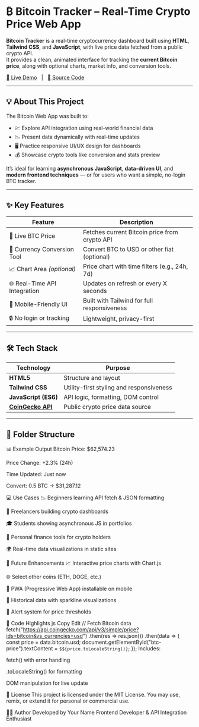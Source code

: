 # ₿ Bitcoin Tracker – Real-Time Crypto Price Web App

**Bitcoin Tracker** is a real-time cryptocurrency dashboard built using **HTML**, **Tailwind CSS**, and **JavaScript**, with live price data fetched from a public crypto API.  
It provides a clean, animated interface for tracking the **current Bitcoin price**, along with optional charts, market info, and conversion tools.

[🔗 Live Demo](https://bitcoin-web-nu.vercel.app/) &nbsp; | &nbsp; [📂 Source Code](https://github.com/deca-hue/bitcoin-web)

---

## 💡 About This Project

The Bitcoin Web App was built to:

- 💹 Explore API integration using real-world financial data  
- 📉 Present data dynamically with real-time updates  
- 🖥️ Practice responsive UI/UX design for dashboards  
- 💰 Showcase crypto tools like conversion and stats preview

It’s ideal for learning **asynchronous JavaScript**, **data-driven UI**, and **modern frontend techniques** — or for users who want a simple, no-login BTC tracker.

---

## ✨ Key Features

| Feature                        | Description |
|--------------------------------|-------------|
| 🔁 Live BTC Price               | Fetches current Bitcoin price from crypto API |
| 💱 Currency Conversion Tool     | Convert BTC to USD or other fiat (optional) |
| 📈 Chart Area *(optional)*      | Price chart with time filters (e.g., 24h, 7d) |
| 🌐 Real-Time API Integration    | Updates on refresh or every X seconds |
| 📱 Mobile-Friendly UI           | Built with Tailwind for full responsiveness |
| 🔒 No login or tracking         | Lightweight, privacy-first

---

## 🛠 Tech Stack

| Technology         | Purpose                        |
|--------------------|--------------------------------|
| **HTML5**          | Structure and layout            |
| **Tailwind CSS**   | Utility-first styling and responsiveness |
| **JavaScript (ES6)**| API logic, formatting, DOM control |
| **[CoinGecko API](https://www.coingecko.com/en/api)** | Public crypto price data source |

---

## 📁 Folder Structure

📊 Example Output
Bitcoin Price: $62,574.23

Price Change: +2.3% (24h)

Time Updated: Just now

Convert: 0.5 BTC → $31,287.12

💻 Use Cases
📉 Beginners learning API fetch & JSON formatting

💼 Freelancers building crypto dashboards

🎓 Students showing asynchronous JS in portfolios

🧠 Personal finance tools for crypto holders

🌍 Real-time data visualizations in static sites

🔮 Future Enhancements
📈 Interactive price charts with Chart.js

🌐 Select other coins (ETH, DOGE, etc.)

📲 PWA (Progressive Web App) installable on mobile

🧮 Historical data with sparkline visualizations

🔔 Alert system for price thresholds

🧠 Code Highlights
js
Copy
Edit
// Fetch Bitcoin data
fetch("https://api.coingecko.com/api/v3/simple/price?ids=bitcoin&vs_currencies=usd")
  .then(res => res.json())
  .then(data => {
    const price = data.bitcoin.usd;
    document.getElementById("btc-price").textContent = `$${price.toLocaleString()}`;
  });
Includes:

fetch() with error handling

.toLocaleString() for formatting

DOM manipulation for live update

📜 License
This project is licensed under the MIT License.
You may use, remix, or extend it for personal or commercial use.

👨‍💻 Author
Developed by Your Name
Frontend Developer & API Integration Enthusiast
